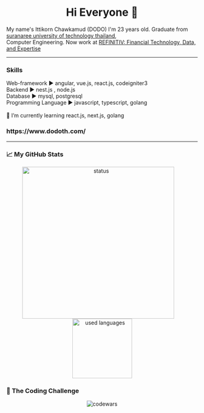 <h1 align="center"> Hi Everyone 👋 </h1>  



My name's Ittikorn Chawkamud (DODO)   I'm 23 years old. Graduate from [suranaree university of technology thailand](http://www.sut.ac.th/2012/en/), <br/>
Computer Engineering. Now work at [REFINITIV: Financial Technology, Data, and Expertise](https://www.refinitiv.com/en/)

***
<h3>Skills</h3>
Web-framework  ▶️  angular, vue.js, react.js, codeigniter3         
<br/>
Backend        ▶️  nest.js , node.js
<br/>
Database       ▶️  mysql, postgresql
<br/>
Programming Language ▶️ javascript, typescript, golang 
<br/>
<br/>
🌱 I’m currently learning react.js, next.js, golang
<br/>
<h3>https://www.dodoth.com/</h3>  

----

<h3>📈 My GitHub Stats</h3>

<p align="center">
<img src="https://github-readme-stats.vercel.app/api?username=Doittikorn&show_icons=true" alt="status"  width="400" style="margin-right: 20px;"/>
<img src="https://github-readme-stats.vercel.app/api/top-langs/?username=Doittikorn&layout=compact" alt="used languages" height="157" />
</p>

<h3>📖 The Coding Challenge</h3>
<p align="center">
  <img src="https://www.codewars.com/users/DoIttikorn/badges/large" alt="codewars" />
</p>


<!---
Here are some ideas to get you started:
&theme=highcontrast
- 🔭 I’m currently working on ... 
- 🌱 I’m currently learning vue.js
- 👯 I’m looking to collaborate on ...
- 🤔 I’m looking for help with ...
- 💬 Ask me about ...
- 📫 How to reach me: ...
- 😄 Pronouns: ...
- ⚡ Fun fact: ...
-->
